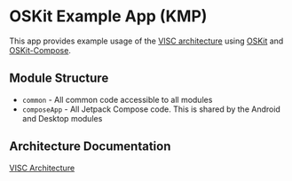 # OSKit Example App (KMP)
This app provides example usage of the [VISC architecture](https://ryanmitchener.notion.site/VISCE-va-s-Architecture-d0878313b4154d2999bf3bf36cb072ff) using [OSKit](https://github.com/outsidesource/OSKit-KMP) and [OSKit-Compose](https://github.com/outsidesource/OSKit-Compose-KMP).

## Module Structure
* `common` - All common code accessible to all modules
* `composeApp` - All Jetpack Compose code. This is shared by the Android and Desktop modules

## Architecture Documentation 
[VISC Architecture](https://ryanmitchener.notion.site/VISCE-va-s-Architecture-d0878313b4154d2999bf3bf36cb072ff)
